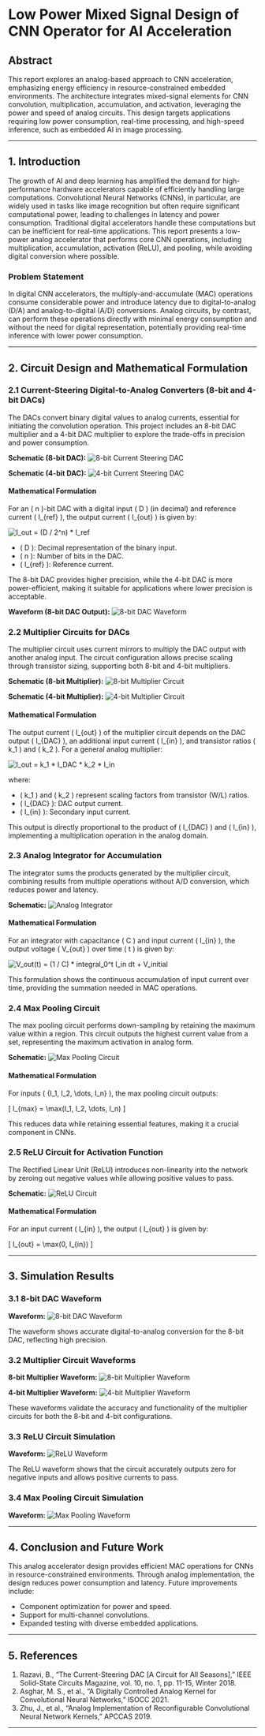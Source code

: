# Low Power Mixed Signal Design of CNN Operator for AI Acceleration

## Abstract

This report explores an analog-based approach to CNN acceleration, emphasizing energy efficiency in resource-constrained embedded environments. The architecture integrates mixed-signal elements for CNN convolution, multiplication, accumulation, and activation, leveraging the power and speed of analog circuits. This design targets applications requiring low power consumption, real-time processing, and high-speed inference, such as embedded AI in image processing.

---

## 1. Introduction

The growth of AI and deep learning has amplified the demand for high-performance hardware accelerators capable of efficiently handling large computations. Convolutional Neural Networks (CNNs), in particular, are widely used in tasks like image recognition but often require significant computational power, leading to challenges in latency and power consumption. Traditional digital accelerators handle these computations but can be inefficient for real-time applications. This report presents a low-power analog accelerator that performs core CNN operations, including multiplication, accumulation, activation (ReLU), and pooling, while avoiding digital conversion where possible.

### Problem Statement

In digital CNN accelerators, the multiply-and-accumulate (MAC) operations consume considerable power and introduce latency due to digital-to-analog (D/A) and analog-to-digital (A/D) conversions. Analog circuits, by contrast, can perform these operations directly with minimal energy consumption and without the need for digital representation, potentially providing real-time inference with lower power consumption.

---

## 2. Circuit Design and Mathematical Formulation

### 2.1 Current-Steering Digital-to-Analog Converters (8-bit and 4-bit DACs)

The DACs convert binary digital values to analog currents, essential for initiating the convolution operation. This project includes an 8-bit DAC multiplier and a 4-bit DAC multiplier to explore the trade-offs in precision and power consumption.

**Schematic (8-bit DAC):**
![8-bit Current Steering DAC](images/8bit_dac_schematic.png)

**Schematic (4-bit DAC):**
![4-bit Current Steering DAC](images/4bit_dac_schematic.png)

#### Mathematical Formulation

For an \( n \)-bit DAC with a digital input \( D \) (in decimal) and reference current \( I_{ref} \), the output current \( I_{out} \) is given by:

![I_out = (D / 2^n) * I_ref](images/dac_equation.svg)

- \( D \): Decimal representation of the binary input.
- \( n \): Number of bits in the DAC.
- \( I_{ref} \): Reference current.

The 8-bit DAC provides higher precision, while the 4-bit DAC is more power-efficient, making it suitable for applications where lower precision is acceptable.

**Waveform (8-bit DAC Output):**
![8-bit DAC Waveform](images/8bit_dac_waveform.png)

### 2.2 Multiplier Circuits for DACs

The multiplier circuit uses current mirrors to multiply the DAC output with another analog input. The circuit configuration allows precise scaling through transistor sizing, supporting both 8-bit and 4-bit multipliers.

**Schematic (8-bit Multiplier):**
![8-bit Multiplier Circuit](images/8bit_multiplier_schematic.png)

**Schematic (4-bit Multiplier):**
![4-bit Multiplier Circuit](images/4bit_multiplier_schematic.png)

#### Mathematical Formulation

The output current \( I_{out} \) of the multiplier circuit depends on the DAC output \( I_{DAC} \), an additional input current \( I_{in} \), and transistor ratios \( k_1 \) and \( k_2 \). For a general analog multiplier:

![I_out = k_1 * I_DAC * k_2 * I_in](images/multiplier_equation.svg)

where:
- \( k_1 \) and \( k_2 \) represent scaling factors from transistor (W/L) ratios.
- \( I_{DAC} \): DAC output current.
- \( I_{in} \): Secondary input current.

This output is directly proportional to the product of \( I_{DAC} \) and \( I_{in} \), implementing a multiplication operation in the analog domain.

### 2.3 Analog Integrator for Accumulation

The integrator sums the products generated by the multiplier circuit, combining results from multiple operations without A/D conversion, which reduces power and latency.

**Schematic:**
![Analog Integrator](images/integrator_schematic.png)

#### Mathematical Formulation

For an integrator with capacitance \( C \) and input current \( I_{in} \), the output voltage \( V_{out} \) over time \( t \) is given by:

![V_out(t) = (1 / C) * integral_0^t I_in dt + V_initial](images/integrator_equation.svg)

This formulation shows the continuous accumulation of input current over time, providing the summation needed in MAC operations.

### 2.4 Max Pooling Circuit

The max pooling circuit performs down-sampling by retaining the maximum value within a region. This circuit outputs the highest current value from a set, representing the maximum activation in analog form.

**Schematic:**
![Max Pooling Circuit](images/max_pooling_schematic.png)

#### Mathematical Formulation

For inputs \( \{I_1, I_2, \dots, I_n\} \), the max pooling circuit outputs:

\[
I_{max} = \max(I_1, I_2, \dots, I_n)
\]

This reduces data while retaining essential features, making it a crucial component in CNNs.

### 2.5 ReLU Circuit for Activation Function

The Rectified Linear Unit (ReLU) introduces non-linearity into the network by zeroing out negative values while allowing positive values to pass.

**Schematic:**
![ReLU Circuit](images/relu_schematic.png)

#### Mathematical Formulation

For an input current \( I_{in} \), the output \( I_{out} \) is given by:

\[
I_{out} = \max(0, I_{in})
\]

---

## 3. Simulation Results

### 3.1 8-bit DAC Waveform

**Waveform:**
![8-bit DAC Waveform](images/8bit_dac_waveform.png)

The waveform shows accurate digital-to-analog conversion for the 8-bit DAC, reflecting high precision.

### 3.2 Multiplier Circuit Waveforms

**8-bit Multiplier Waveform:**
![8-bit Multiplier Waveform](images/8bit_multiplier_waveform.png)

**4-bit Multiplier Waveform:**
![4-bit Multiplier Waveform](images/4bit_multiplier_waveform.png)

These waveforms validate the accuracy and functionality of the multiplier circuits for both the 8-bit and 4-bit configurations.

### 3.3 ReLU Circuit Simulation

**Waveform:**
![ReLU Waveform](images/relu_waveform.png)

The ReLU waveform shows that the circuit accurately outputs zero for negative inputs and allows positive currents to pass.

### 3.4 Max Pooling Circuit Simulation

**Waveform:**
![Max Pooling Waveform](images/max_pooling_waveform.png)

---

## 4. Conclusion and Future Work

This analog accelerator design provides efficient MAC operations for CNNs in resource-constrained environments. Through analog implementation, the design reduces power consumption and latency. Future improvements include:
- Component optimization for power and speed.
- Support for multi-channel convolutions.
- Expanded testing with diverse embedded applications.

---

## 5. References

1. Razavi, B., “The Current-Steering DAC [A Circuit for All Seasons],” IEEE Solid-State Circuits Magazine, vol. 10, no. 1, pp. 11-15, Winter 2018.
2. Asghar, M. S., et al., “A Digitally Controlled Analog Kernel for Convolutional Neural Networks,” ISOCC 2021.
3. Zhu, J., et al., “Analog Implementation of Reconfigurable Convolutional Neural Network Kernels,” APCCAS 2019.

---

